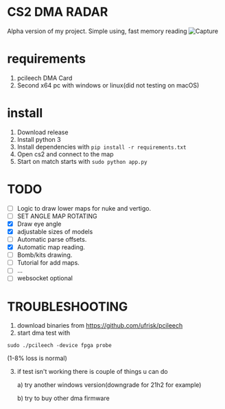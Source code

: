 # CS2 DMA RADAR
Alpha version of my project. Simple using, fast memory reading
![Capture](https://media.discordapp.net/attachments/667075233215414272/1201179746470465536/show.gif?ex=65c8e0d0&is=65b66bd0&hm=379b9cdb52201317c7cb67c4b717c2a6c8b4dae268a71da1534e9d96b0bb5b3e&=)
# requirements
1. pcileech DMA Card
2. Second x64 pc with windows or linux(did not testing on macOS)
# install
1. Download release
2. Install python 3
3. Install dependencies with ```pip install -r requirements.txt```
4. Open cs2 and connect to the map
5. Start on match starts with ```sudo python app.py```

# TODO
- [ ] Logic to draw lower maps for nuke and vertigo.
- [ ] SET ANGLE MAP ROTATING
- [x] Draw eye angle
- [x] adjustable sizes of models
- [ ] Automatic parse offsets.
- [x] Automatic map reading.
- [ ] Bomb/kits drawing.
- [ ] Tutorial for add maps.
- [ ] ...
- [ ] websocket optional

# TROUBLESHOOTING
1. download binaries from https://github.com/ufrisk/pcileech
2. start dma test with
```
sudo ./pcileech -device fpga probe
```
(1-8% loss is normal)

3. if test isn't working there is couple of things u can do

   a) try another windows version(downgrade for 21h2 for example)
   
   b) try to buy other dma firmware 
